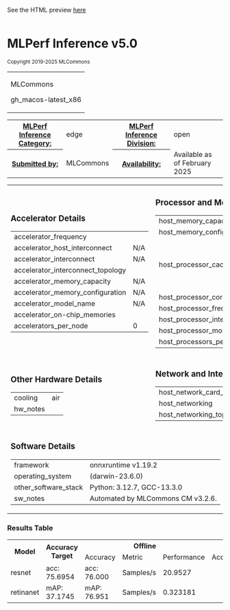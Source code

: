 
See the HTML preview [here](https://htmlpreview.github.io/?https://github.com/mlcommons/mlperf_inference_test_submissions_v5.0/blob/refs/heads/auto-update/open/MLCommons/results/gh_macos-latest_x86-reference-cpu-onnxruntime_v1.19.2-default_config/summary.html)



<div class="resultpage">
 <div class="titlebarcontainer">
  <div class="logo">
   <a href="/" style="border: none"><img src="" alt="" /></a>
  </div>
  <div class="titlebar">
   <h1 class="title">MLPerf Inference v5.0</h1>
   <p style="font-size: smaller">Copyright 2019-2025 MLCommons</p>
  </div>
 </div>
 <table class="titlebarcontainer">
  <tr>
   <td class="headerbar" rowspan="2">
    <p>MLCommons     </p>
    <p>gh_macos-latest_x86    </p>
   </td>
  </tr>
 </table>
 <table class="datebar">
  <tbody>
   <tr>
    <th id="license_num"><a href="">MLPerf Inference Category:</a></th>
    <td id="license_num_val">edge</td>
    <th id="test_date"><a href="">MLPerf Inference Division:</a></th>
    <td id="test_date_val">open</td>
   </tr>
   <tr>
    <th id="tester"><a href="">Submitted by:</a></th>
    <td id="tester_val">MLCommons</td>
    <th id="sw_avail"><a href="">Availability:</a></th>
    <td id="sw_avail_val">Available  as of February 2025</td>
   </tr>
  </tbody>
 </table>
  
<table>
            <tr><td><h3>Accelerator Details</h3><table><tr><td>accelerator_frequency</td><td></td></tr><tr><td>accelerator_host_interconnect</td><td>N/A</td></tr><tr><td>accelerator_interconnect</td><td>N/A</td></tr><tr><td>accelerator_interconnect_topology</td><td></td></tr><tr><td>accelerator_memory_capacity</td><td>N/A</td></tr><tr><td>accelerator_memory_configuration</td><td>N/A</td></tr><tr><td>accelerator_model_name</td><td>N/A</td></tr><tr><td>accelerator_on-chip_memories</td><td></td></tr><tr><td>accelerators_per_node</td><td>0</td></tr></table></td> <td><h3>Processor and Memory Details</h3><table><tr><td>host_memory_capacity</td><td>undefined</td></tr><tr><td>host_memory_configuration</td><td>undefined</td></tr><tr><td>host_processor_caches</td><td>L1d cache:  , L1i cache: 196608, L2 cache: 12582912, L3 cache:  </td></tr><tr><td>host_processor_core_count</td><td>3</td></tr><tr><td>host_processor_frequency</td><td>undefined</td></tr><tr><td>host_processor_interconnect</td><td></td></tr><tr><td>host_processor_model_name</td><td>undefined</td></tr><tr><td>host_processors_per_node</td><td>1</td></tr></table></td> </tr>
            <tr><td ><h3>Other Hardware Details</h3><table><tr><td>cooling</td><td>air</td></tr><tr><td>hw_notes</td><td></td></tr></table></td> <td><h3>Network and Interconnect Details</h3><table><tr><td>host_network_card_count</td><td>1</td></tr><tr><td>host_networking</td><td>Gig Ethernet</td></tr><tr><td>host_networking_topology</td><td>N/A</td></tr></table></td> </tr>
            <tr><td colspan="2"><h3>Software Details</h3><table><tr><td>framework</td><td>onnxruntime v1.19.2</td></tr><tr><td>operating_system</td><td> (darwin-23.6.0)</td></tr><tr><td>other_software_stack</td><td>Python: 3.12.7, GCC-13.3.0</td></tr><tr><td>sw_notes</td><td>Automated by MLCommons CM v3.2.6. </td></tr></table></td> </tr>
            </table>

<h3>Results Table</h3>
<table>
    <tr>
        <th rowspan="2">Model</th>
        <th rowspan="2">Accuracy Target</th>
        <th colspan="3">Offline</th>
        <th colspan="3">SingleStream</th>
        <th colspan="3">MultiStream</th>
    </tr>
    <tr><td> Accuracy </td>
    <td>Metric</td>
    <td>Performance</td><td> Accuracy </td>
    <td>Metric</td>
    <td>Performance</td><td> Accuracy </td>
    <td>Metric</td>
    <td>Performance</td>
    </tr><tr><td>resnet</td><td>acc: 75.6954</td><td>acc: 76.000</td><td>Samples/s</td> <td>20.9527</td><td></td><td></td><td></td><td></td><td></td><td></td><tr><td>retinanet</td><td>mAP: 37.1745</td><td>mAP: 76.951</td><td>Samples/s</td> <td>0.323181</td><td></td><td></td><td></td><td></td><td></td><td></td></table>

